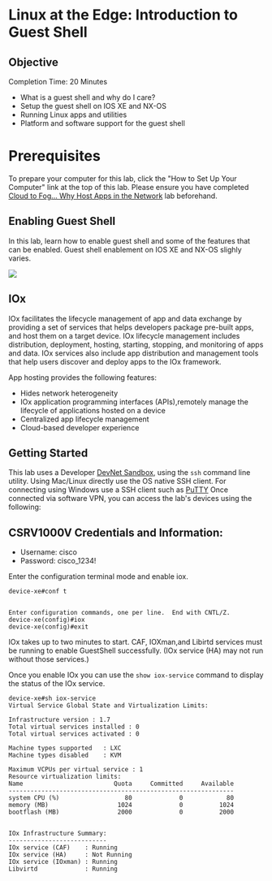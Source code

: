 # Linux at the Edge: Introduction to Guest Shell 

## Objective
Completion Time: 20 Minutes

- What is a guest shell and why do I care? 
- Setup the guest shell on IOS XE and NX-OS
- Running Linux apps and utilities 
- Platform and software support for the guest shell

# Prerequisites
To prepare your computer for this lab, click the "How to Set Up Your Computer" link at the top of this lab. Please ensure you have completed [Cloud to Fog… Why Host Apps in the Network](https://learninglabs.cisco.com/modules/net_app_hosting/cloud_to_fog/step/1) lab beforehand.


## Enabling Guest Shell

In this lab, learn how to enable guest shell and some of the features that can be enabled. Guest shell enablement on IOS XE and NX-OS slighly varies.


![](/posts/files/linux_at_the_edge/images/enable_guest_shell.jpg)


## IOx

IOx facilitates the lifecycle management of app and data exchange by providing a set of services that helps developers package pre-built apps, and host them on a target device. IOx lifecycle management includes distribution, deployment, hosting, starting, stopping, and monitoring of apps and data. IOx services also include app distribution and management tools that help users discover and deploy apps to the IOx framework.

App hosting provides the following features:

- Hides network heterogeneity
- IOx application programming interfaces (APIs),remotely manage the lifecycle of applications hosted on a device
- Centralized app lifecycle management
- Cloud-based developer experience

## Getting Started

This lab uses a Developer [DevNet Sandbox](https://devnetsandbox.cisco.com/RM/Diagram/Index/1b83c4bf-f63e-4e4b-9119-9b385751f1b6?diagramType=Topology), using the `ssh` command line utility. Using Mac/Linux directly use the OS native SSH client. For connecting using Windows use a SSH client such as [PuTTY](https://www.chiark.greenend.org.uk/~sgtatham/putty/latest.html)
Once connected via software VPN, you can access the lab's devices using the following:

## CSRV1000V Credentials and Information:
- Username: cisco
- Password: cisco_1234!

Enter the configuration terminal mode and enable iox.

```
device-xe#conf t


Enter configuration commands, one per line.  End with CNTL/Z.
device-xe(config)#iox
device-xe(config)#exit
```
IOx takes up to two minutes to start. CAF, IOXman,and Libirtd services must be running to enable GuestShell successfully. (IOx service (HA) may not run without those services.)

Once you enable IOx you can use the `show iox-service` command to display the status of the IOx service.

```
device-xe#sh iox-service
Virtual Service Global State and Virtualization Limits:

Infrastructure version : 1.7
Total virtual services installed : 0
Total virtual services activated : 0

Machine types supported   : LXC
Machine types disabled    : KVM

Maximum VCPUs per virtual service : 1
Resource virtualization limits:
Name                         Quota     Committed     Available
--------------------------------------------------------------
system CPU (%)                  80             0            80
memory (MB)                   1024             0          1024
bootflash (MB)                2000             0          2000


IOx Infrastructure Summary:
---------------------------
IOx service (CAF)    : Running
IOx service (HA)     : Not Running
IOx service (IOxman) : Running
Libvirtd             : Running
```

